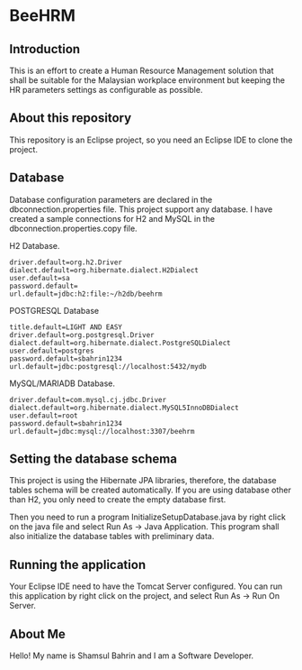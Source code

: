 # BeeHRM

## Introduction

This is an effort to create a Human Resource Management solution that shall be suitable for the Malaysian workplace environment but keeping the HR parameters settings as configurable as possible.

## About this repository

This repository is an Eclipse project, so you need an Eclipse IDE to clone the project.  

## Database

Database configuration parameters are declared in the dbconnection.properties file.  This project support any database.  I have created a sample connections for H2 and MySQL in the dbconnection.properties.copy file.

H2 Database.

```
driver.default=org.h2.Driver
dialect.default=org.hibernate.dialect.H2Dialect
user.default=sa
password.default=
url.default=jdbc:h2:file:~/h2db/beehrm
```

POSTGRESQL Database

```
title.default=LIGHT AND EASY
driver.default=org.postgresql.Driver
dialect.default=org.hibernate.dialect.PostgreSQLDialect
user.default=postgres
password.default=sbahrin1234
url.default=jdbc:postgresql://localhost:5432/mydb
```

MySQL/MARIADB Database.

```
driver.default=com.mysql.cj.jdbc.Driver
dialect.default=org.hibernate.dialect.MySQL5InnoDBDialect
user.default=root
password.default=sbahrin1234
url.default=jdbc:mysql://localhost:3307/beehrm
```

## Setting the database schema

This project is using the Hibernate JPA libraries, therefore, the database tables schema will be created automatically.  If you are using database other than H2, you only need to create the empty database first.  

Then you need to run a program InitializeSetupDatabase.java by right click on the java file and select Run As -> Java Application.  This program shall also initialize the database tables with preliminary data.

## Running the application

Your Eclipse IDE need to have the Tomcat Server configured.  You can run this application by right click on the project, and select Run As -> Run On Server.

## About Me

Hello! My name is Shamsul Bahrin and I am a Software Developer.
